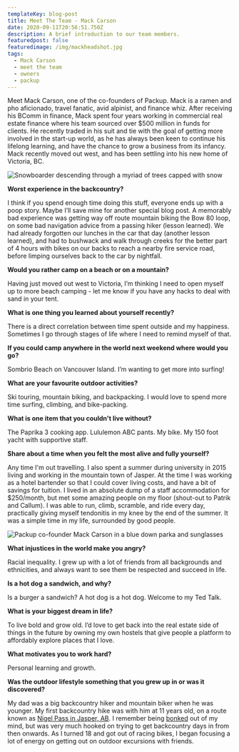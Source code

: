 ```yaml
---
templateKey: blog-post
title: Meet The Team - Mack Carson
date: 2020-09-11T20:56:51.750Z
description: A brief introduction to our team members.
featuredpost: false
featuredimage: /img/mackheadshot.jpg
tags:
  - Mack Carson
  - meet the team
  - owners
  - packup
---
```

Meet Mack Carson, one of the co-founders of Packup. Mack is a ramen and pho aficionado, travel fanatic, avid alpinist, and finance whiz. After receiving his BComm in finance, Mack spent four years working in commercial real estate finance where his team sourced over $500 million in funds for clients. He recently traded in his suit and tie with the goal of getting more involved in the start-up world, as he has always been keen to continue his lifelong learning, and have the chance to grow a business from its infancy. Mack recently moved out west, and has been settling into his new home of Victoria, BC.

![Snowboarder descending through a myriad of trees capped with snow](/img/044a8714.jpg)

**Worst experience in the backcountry?**

I think if you spend enough time doing this stuff, everyone ends up with a poop story. Maybe I’ll save mine for another special blog post. A memorably bad experience was getting way off route mountain biking the Bow 80 loop, on some bad navigation advice from a passing hiker (lesson learned). We had already forgotten our lunches in the car that day (another lesson learned), and had to bushwack and walk through creeks for the better part of 4 hours with bikes on our backs to reach a nearby fire service road, before limping ourselves back to the car by nightfall.

**Would you rather camp on a beach or on a mountain?**

Having just moved out west to Victoria, I’m thinking I need to open myself up to more beach camping - let me know if you have any hacks to deal with sand in your tent.

**What is one thing you learned about yourself recently?**

There is a direct correlation between time spent outside and my happiness. Sometimes I go through stages of life where I need to remind myself of that.

**If you could camp anywhere in the world next weekend where would you go?**

Sombrio Beach on Vancouver Island. I’m wanting to get more into surfing!

**What are your favourite outdoor activities?**

Ski touring, mountain biking, and backpacking. I would love to spend more time surfing, climbing, and bike-packing.

**What is one item that you couldn't live without?**

The Paprika 3 cooking app. Lululemon ABC pants. My bike. My 150 foot yacht with supportive staff.

**Share about a time when you felt the most alive and fully yourself?**

Any time I'm out travelling. I also spent a summer during university in 2015 living and working in the mountain town of Jasper. At the time I was working as a hotel bartender so that I could cover living costs, and have a bit of savings for tuition. I lived in an absolute dump of a staff accommodation for $250/month, but met some amazing people on my floor (shout-out to Patrik and Callum). I was able to run, climb, scramble, and ride every day, practically giving myself tendonitis in my knee by the end of the summer. It was a simple time in my life, surrounded by good people.

![Packup co-founder Mack Carson in a blue down parka and sunglasses](/img/044a1107.jpg)

**What injustices in the world make you angry?**

Racial inequality. I grew up with a lot of friends from all backgrounds and ethnicities, and always want to see them be respected and succeed in life.

**Is a hot dog a sandwich, and why?**

Is a burger a sandwich? A hot dog is a hot dog. Welcome to my Ted Talk.

**What is your biggest dream in life?**

To live bold and grow old. I’d love to get back into the real estate side of things in the future by owning my own hostels that give people a platform to affordably explore places that I love.

**What motivates you to work hard?**

Personal learning and growth.

**Was the outdoor lifestyle something that you grew up in or was it discovered?**

My dad was a big backcountry hiker and mountain biker when he was younger. My first backcountry hike was with him at 11 years old, on a route known as [Nigel Pass in Jasper, AB](https://www.alltrails.com/trail/canada/alberta/nigel-pass). I remember being [bonked](https://en.wikipedia.org/wiki/Hitting_the_wall) out of my mind, but was very much hooked on trying to get backcountry days in from then onwards. As I turned 18 and got out of racing bikes, I began focusing a lot of energy on getting out on outdoor excursions with friends.